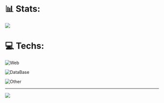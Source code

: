 # 📊 Stats:
![](https://github-readme-stats.vercel.app/api/top-langs/?username=MatHoyer&theme=dark&hide_border=true&include_all_commits=false&count_private=false&layout=compact)

# 💻 Techs:
![Web](https://skillicons.dev/icons?i=js,ts,threejs,vite,react,nextjs)

![DataBase](https://skillicons.dev/icons?i=postman,mysql,postgres)

![Other](https://skillicons.dev/icons?i=c,cpp,py)

---
[![](https://visitcount.itsvg.in/api?id=MatHoyer&label=Profile%20Views&color=12&icon=5&pretty=false)](https://visitcount.itsvg.in)

<!-- Proudly created with GPRM ( https://gprm.itsvg.in ) -->
